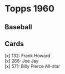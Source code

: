 # Topps 1960 
## Baseball

## Cards

[x] 132: Frank Howard <br>[x] 266: Joe Jay <br>[x] 571: Billy Pierce All-star <br>